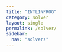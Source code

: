 ```yaml
---
title: "INTLINPROG"
category: solver
layout: single
permalink: /solver/
sidebar:
  nav: "solvers"
---
```


